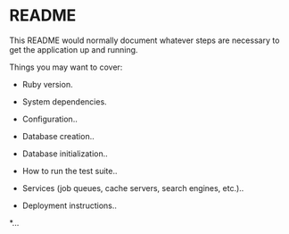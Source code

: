 # README

This README would normally document whatever steps are necessary to get the
application up and running.

Things you may want to cover:

* Ruby version.

* System dependencies.

* Configuration..

* Database creation..

* Database initialization..

* How to run the test suite..

* Services (job queues, cache servers, search engines, etc.)..  

* Deployment instructions..

*...
